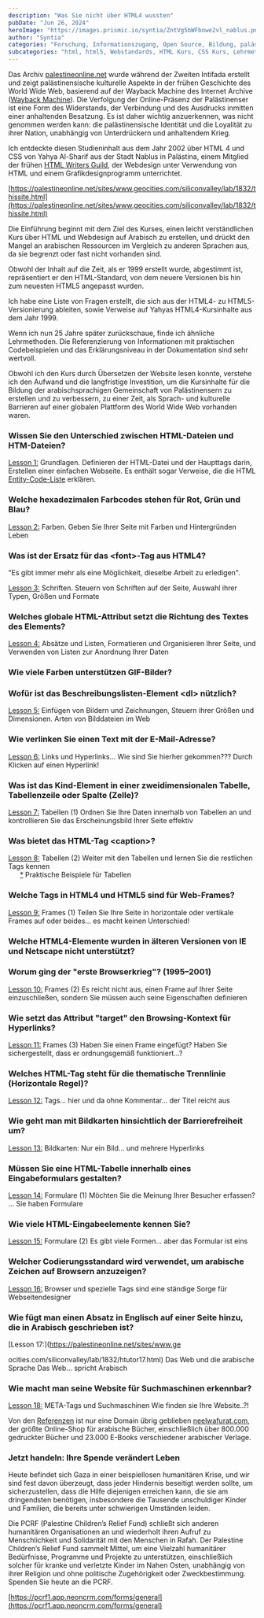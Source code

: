 ```yaml
---
description: "Was Sie nicht über HTML4 wussten"
pubDate: "Jun 26, 2024"
heroImage: "https://images.prismic.io/syntia/ZntVg5bWFbowe2vl_nablus.png?auto=format,compress?auto=compress,format"
author: "Syntia"
categories: "Forschung, Informationszugang, Open Source, Bildung, palästinensisches Erbe"
subcategories: "html, html5, Webstandards, HTML Kurs, CSS Kurs, Lehrmethoden"
---
```


Das Archiv [palestineonline.net](//palestineonline.net) wurde während der Zweiten Intifada erstellt und zeigt palästinensische kulturelle Aspekte in der frühen Geschichte des World Wide Web, basierend auf der Wayback Machine des Internet Archive ([Wayback Machine](https://web.archive.org/)). Die Verfolgung der Online-Präsenz der Palästinenser ist eine Form des Widerstands, der Verbindung und des Ausdrucks inmitten einer anhaltenden Besatzung. Es ist daher wichtig anzuerkennen, was nicht genommen werden kann: die palästinensische Identität und die Loyalität zu ihrer Nation, unabhängig von Unterdrückern und anhaltendem Krieg.

Ich entdeckte diesen Studieninhalt aus dem Jahr 2002 über HTML 4 und CSS von Yahya Al-Sharif aus der Stadt Nablus in Palästina, einem Mitglied der frühen [HTML Writers Guild](https://hwg.org/resources/faqs/memberFAQ.html), der Webdesign unter Verwendung von HTML und einem Grafikdesignprogramm unterrichtet.

[https://palestineonline.net/sites/www.geocities.com/siliconvalley/lab/1832/thissite.html](https://palestineonline.net/sites/www.geocities.com/siliconvalley/lab/1832/thissite.html)

Die Einführung beginnt mit dem Ziel des Kurses, einen leicht verständlichen Kurs über HTML und Webdesign auf Arabisch zu erstellen, und drückt den Mangel an arabischen Ressourcen im Vergleich zu anderen Sprachen aus, da sie begrenzt oder fast nicht vorhanden sind.

Obwohl der Inhalt auf die Zeit, als er 1999 erstellt wurde, abgestimmt ist, repräsentiert er den HTML-Standard, von dem neuere Versionen bis hin zum neuesten HTML5 angepasst wurden.

Ich habe eine Liste von Fragen erstellt, die sich aus der HTML4- zu HTML5-Versionierung ableiten, sowie Verweise auf Yahyas HTML4-Kursinhalte aus dem Jahr 1999.

Wenn ich nun 25 Jahre später zurückschaue, finde ich ähnliche Lehrmethoden. Die Referenzierung von Informationen mit praktischen Codebeispielen und das Erklärungsniveau in der Dokumentation sind sehr wertvoll.

Obwohl ich den Kurs durch Übersetzen der Website lesen konnte, verstehe ich den Aufwand und die langfristige Investition, um die Kursinhalte für die Bildung der arabischsprachigen Gemeinschaft von Palästinensern zu erstellen und zu verbessern, zu einer Zeit, als Sprach- und kulturelle Barrieren auf einer globalen Plattform des World Wide Web vorhanden waren.

### Wissen Sie den Unterschied zwischen HTML-Dateien und HTM-Dateien?

[Lesson 1:](https://palestineonline.net/sites/www.geocities.com/siliconvalley/lab/1832/htutor01.html) Grundlagen. Definieren der HTML-Datei und der Haupttags darin, Erstellen einer einfachen Webseite. Es enthält sogar Verweise, die die HTML [Entity-Code-Liste](https://palestineonline.net/sites/www.geocities.com/siliconvalley/lab/1832/ampersnd.html) erklären.

### Welche hexadezimalen Farbcodes stehen für Rot, Grün und Blau?

[Lesson 2:](https://palestineonline.net/sites/www.geocities.com/siliconvalley/lab/1832/htutor02.html) Farben. Geben Sie Ihrer Seite mit Farben und Hintergründen Leben

### Was ist der Ersatz für das &lt;font&gt;-Tag aus HTML4?

"Es gibt immer mehr als eine Möglichkeit, dieselbe Arbeit zu erledigen".

[Lesson 3:](https://palestineonline.net/sites/www.geocities.com/siliconvalley/lab/1832/htutor03.html) Schriften. Steuern von Schriften auf der Seite, Auswahl ihrer Typen, Größen und Formate

### Welches globale HTML-Attribut setzt die Richtung des Textes des Elements?

[Lesson 4:](https://palestineonline.net/sites/www.geocities.com/siliconvalley/lab/1832/htutor04.html) Absätze und Listen, Formatieren und Organisieren Ihrer Seite, und Verwenden von Listen zur Anordnung Ihrer Daten

### Wie viele Farben unterstützen GIF-Bilder?

### Wofür ist das Beschreibungslisten-Element &lt;dl&gt; nützlich?

[Lesson 5:](https://palestineonline.net/sites/www.geocities.com/siliconvalley/lab/1832/htutor05.html) Einfügen von Bildern und Zeichnungen, Steuern ihrer Größen und Dimensionen. Arten von Bilddateien im Web

### Wie verlinken Sie einen Text mit der E-Mail-Adresse?

[Lesson 6:](https://palestineonline.net/sites/www.geocities.com/siliconvalley/lab/1832/htutor06.html) Links und Hyperlinks... Wie sind Sie hierher gekommen??? Durch Klicken auf einen Hyperlink!

### Was ist das Kind-Element in einer zweidimensionalen Tabelle, Tabellenzeile oder Spalte (Zelle)?

[Lesson 7:](https://palestineonline.net/sites/www.geocities.com/siliconvalley/lab/1832/htutor07.html) Tabellen (1) Ordnen Sie Ihre Daten innerhalb von Tabellen an und kontrollieren Sie das Erscheinungsbild Ihrer Seite effektiv

### Was bietet das HTML-Tag &lt;caption&gt;?

[Lesson 8:](https://palestineonline.net/sites/www.geocities.com/siliconvalley/lab/1832/htutor08.html) Tabellen (2) Weiter mit den Tabellen und lernen Sie die restlichen Tags kennen  
      [\*](https://palestineonline.net/sites/www.geocities.com/siliconvalley/lab/1832/tablexam.html) Praktische Beispiele für Tabellen

### Welche Tags in HTML4 und HTML5 sind für Web-Frames?

[Lesson 9:](https://palestineonline.net/sites/www.geocities.com/siliconvalley/lab/1832/htutor09.html) Frames (1) Teilen Sie Ihre Seite in horizontale oder vertikale Frames auf oder beides... es macht keinen Unterschied!

### Welche HTML4-Elemente wurden in älteren Versionen von IE und Netscape nicht unterstützt?

### Worum ging der "erste Browserkrieg"? (1995–2001)

[Lesson 10:](https://palestineonline.net/sites/www.geocities.com/siliconvalley/lab/1832/htutor10.html) Frames (2) Es reicht nicht aus, einen Frame auf Ihrer Seite einzuschließen, sondern Sie müssen auch seine Eigenschaften definieren

### Wie setzt das Attribut "target" den Browsing-Kontext für Hyperlinks?

[Lesson 11:](https://palestineonline.net/sites/www.geocities.com/siliconvalley/lab/1832/htutor11.html) Frames (3) Haben Sie einen Frame eingefügt? Haben Sie sichergestellt, dass er ordnungsgemäß funktioniert...?

### Welches HTML-Tag steht für die thematische Trennlinie (Horizontale Regel)?

[Lesson 12:](https://palestineonline.net/sites/www.geocities.com/siliconvalley/lab/1832/htutor12.html) Tags... hier und da ohne Kommentar... der Titel reicht aus

### Wie geht man mit Bildkarten hinsichtlich der Barrierefreiheit um?

[Lesson 13:](https://palestineonline.net/sites/www.geocities.com/siliconvalley/lab/1832/htutor13.html) Bildkarten: Nur ein Bild... und mehrere Hyperlinks

### Müssen Sie eine HTML-Tabelle innerhalb eines Eingabeformulars gestalten?

[Lesson 14:](https://palestineonline.net/sites/www.geocities.com/siliconvalley/lab/1832/htutor14.html) Formulare (1) Möchten Sie die Meinung Ihrer Besucher erfassen? ... Sie haben Formulare

### Wie viele HTML-Eingabeelemente kennen Sie?

[Lesson 15:](https://palestineonline.net/sites/www.geocities.com/siliconvalley/lab/1832/htutor15.html) Formulare (2) Es gibt viele Formen... aber das Formular ist eins

### Welcher Codierungsstandard wird verwendet, um arabische Zeichen auf Browsern anzuzeigen?

[Lesson 16:](https://palestineonline.net/sites/www.geocities.com/siliconvalley/lab/1832/htutor16.html) Browser und spezielle Tags sind eine ständige Sorge für Webseitendesigner

### Wie fügt man einen Absatz in Englisch auf einer Seite hinzu, die in Arabisch geschrieben ist?

[Lesson 17:](https://palestineonline.net/sites/www.ge

ocities.com/siliconvalley/lab/1832/htutor17.html) Das Web und die arabische Sprache Das Web... spricht Arabisch

### Wie macht man seine Website für Suchmaschinen erkennbar?

[Lesson 18:](https://palestineonline.net/sites/www.geocities.com/siliconvalley/lab/1832/htutor18.html) META-Tags und Suchmaschinen Wie finden sie Ihre Website..?!

Von den [Referenzen](https://palestineonline.net/sites/www.geocities.com/siliconvalley/lab/1832/links.html) ist nur eine Domain übrig geblieben [neelwafurat.com](//neelwafurat.com), der größte Online-Shop für arabische Bücher, einschließlich über 800.000 gedruckter Bücher und 23.000 E-Books verschiedener arabischer Verlage.

### Jetzt handeln: Ihre Spende verändert Leben

Heute befindet sich Gaza in einer beispiellosen humanitären Krise, und wir sind fest davon überzeugt, dass jeder Hindernis beseitigt werden sollte, um sicherzustellen, dass die Hilfe diejenigen erreichen kann, die sie am dringendsten benötigen, insbesondere die Tausende unschuldiger Kinder und Familien, die bereits unter schwierigen Umständen leiden.

Die PCRF (Palestine Children’s Relief Fund) schließt sich anderen humanitären Organisationen an und wiederholt ihren Aufruf zu Menschlichkeit und Solidarität mit den Menschen in Rafah. Der Palestine Children’s Relief Fund sammelt Mittel, um eine Vielzahl humanitärer Bedürfnisse, Programme und Projekte zu unterstützen, einschließlich solcher für kranke und verletzte Kinder im Nahen Osten, unabhängig von ihrer Religion und ohne politische Zugehörigkeit oder Zweckbestimmung. Spenden Sie heute an die PCRF.

[https://pcrf1.app.neoncrm.com/forms/general](https://pcrf1.app.neoncrm.com/forms/general)